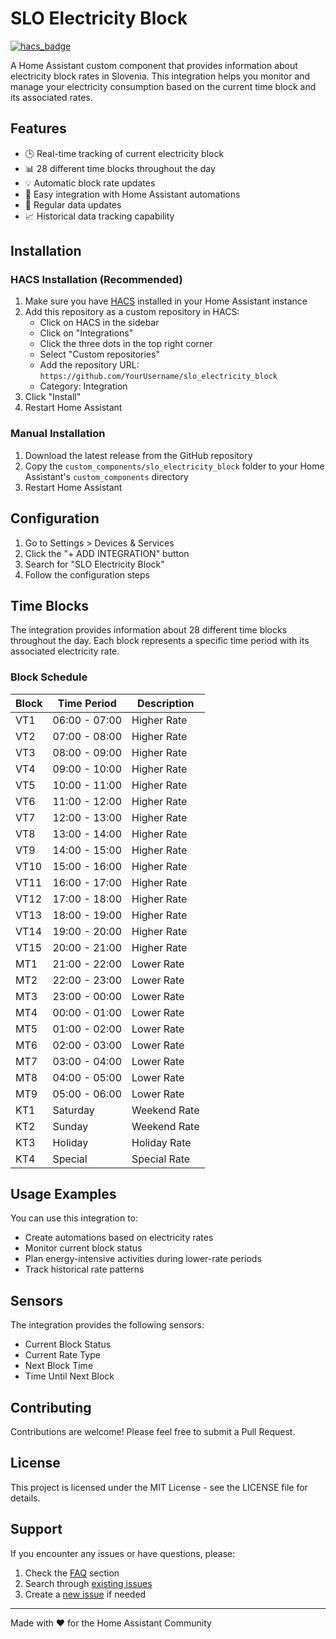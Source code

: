# SLO Electricity Block

[![hacs_badge](https://img.shields.io/badge/HACS-Custom-41BDF5.svg)](https://github.com/hacs/integration)

A Home Assistant custom component that provides information about electricity block rates in Slovenia. This integration helps you monitor and manage your electricity consumption based on the current time block and its associated rates.

## Features

- 🕒 Real-time tracking of current electricity block
- 📊 28 different time blocks throughout the day
- 💡 Automatic block rate updates
- 📱 Easy integration with Home Assistant automations
- 🔄 Regular data updates
- 📈 Historical data tracking capability

## Installation

### HACS Installation (Recommended)

1. Make sure you have [HACS](https://hacs.xyz/) installed in your Home Assistant instance
2. Add this repository as a custom repository in HACS:
   - Click on HACS in the sidebar
   - Click on "Integrations"
   - Click the three dots in the top right corner
   - Select "Custom repositories"
   - Add the repository URL: `https://github.com/YourUsername/slo_electricity_block`
   - Category: Integration
3. Click "Install"
4. Restart Home Assistant

### Manual Installation

1. Download the latest release from the GitHub repository
2. Copy the `custom_components/slo_electricity_block` folder to your Home Assistant's `custom_components` directory
3. Restart Home Assistant

## Configuration

1. Go to Settings > Devices & Services
2. Click the "+ ADD INTEGRATION" button
3. Search for "SLO Electricity Block"
4. Follow the configuration steps

## Time Blocks

The integration provides information about 28 different time blocks throughout the day. Each block represents a specific time period with its associated electricity rate.

### Block Schedule

| Block | Time Period | Description |
|-------|-------------|-------------|
| VT1 | 06:00 - 07:00 | Higher Rate |
| VT2 | 07:00 - 08:00 | Higher Rate |
| VT3 | 08:00 - 09:00 | Higher Rate |
| VT4 | 09:00 - 10:00 | Higher Rate |
| VT5 | 10:00 - 11:00 | Higher Rate |
| VT6 | 11:00 - 12:00 | Higher Rate |
| VT7 | 12:00 - 13:00 | Higher Rate |
| VT8 | 13:00 - 14:00 | Higher Rate |
| VT9 | 14:00 - 15:00 | Higher Rate |
| VT10 | 15:00 - 16:00 | Higher Rate |
| VT11 | 16:00 - 17:00 | Higher Rate |
| VT12 | 17:00 - 18:00 | Higher Rate |
| VT13 | 18:00 - 19:00 | Higher Rate |
| VT14 | 19:00 - 20:00 | Higher Rate |
| VT15 | 20:00 - 21:00 | Higher Rate |
| MT1 | 21:00 - 22:00 | Lower Rate |
| MT2 | 22:00 - 23:00 | Lower Rate |
| MT3 | 23:00 - 00:00 | Lower Rate |
| MT4 | 00:00 - 01:00 | Lower Rate |
| MT5 | 01:00 - 02:00 | Lower Rate |
| MT6 | 02:00 - 03:00 | Lower Rate |
| MT7 | 03:00 - 04:00 | Lower Rate |
| MT8 | 04:00 - 05:00 | Lower Rate |
| MT9 | 05:00 - 06:00 | Lower Rate |
| KT1 | Saturday | Weekend Rate |
| KT2 | Sunday | Weekend Rate |
| KT3 | Holiday | Holiday Rate |
| KT4 | Special | Special Rate |

## Usage Examples

You can use this integration to:
- Create automations based on electricity rates
- Monitor current block status
- Plan energy-intensive activities during lower-rate periods
- Track historical rate patterns

## Sensors

The integration provides the following sensors:
- Current Block Status
- Current Rate Type
- Next Block Time
- Time Until Next Block

## Contributing

Contributions are welcome! Please feel free to submit a Pull Request.

## License

This project is licensed under the MIT License - see the LICENSE file for details.

## Support

If you encounter any issues or have questions, please:
1. Check the [FAQ](../../wiki/FAQ) section
2. Search through [existing issues](../../issues)
3. Create a [new issue](../../issues/new) if needed

---

Made with ❤️ for the Home Assistant Community
